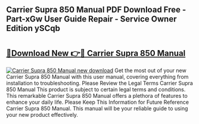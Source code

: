 ## Carrier Supra 850 Manual PDF Download Free - Part-xGw User Guide Repair - Service Owner Edition ySCqb

# <h2><a href="http://bc6943.oget.top/?id=Carrier+Supra+850+Manual">🔗Download New 👉🔴 Carrier Supra 850 Manual</a></h2>

[![Carrier Supra 850 Manual new download](https://i.imgur.com/5g1atiW.png)](http://bc6943.oget.top/?id=Carrier+Supra+850+Manual)
Get the most out of your new Carrier Supra 850 Manual with this user manual, covering everything from installation to troubleshooting. Please Review the Legal Terms Carrier Supra 850 Manual This product is subject to certain legal terms and conditions. This remarkable Carrier Supra 850 Manual offers a plethora of features to enhance your daily life. Please Keep This Information for Future Reference Carrier Supra 850 Manual. This manual will be your reliable guide to using your new product effectively.
